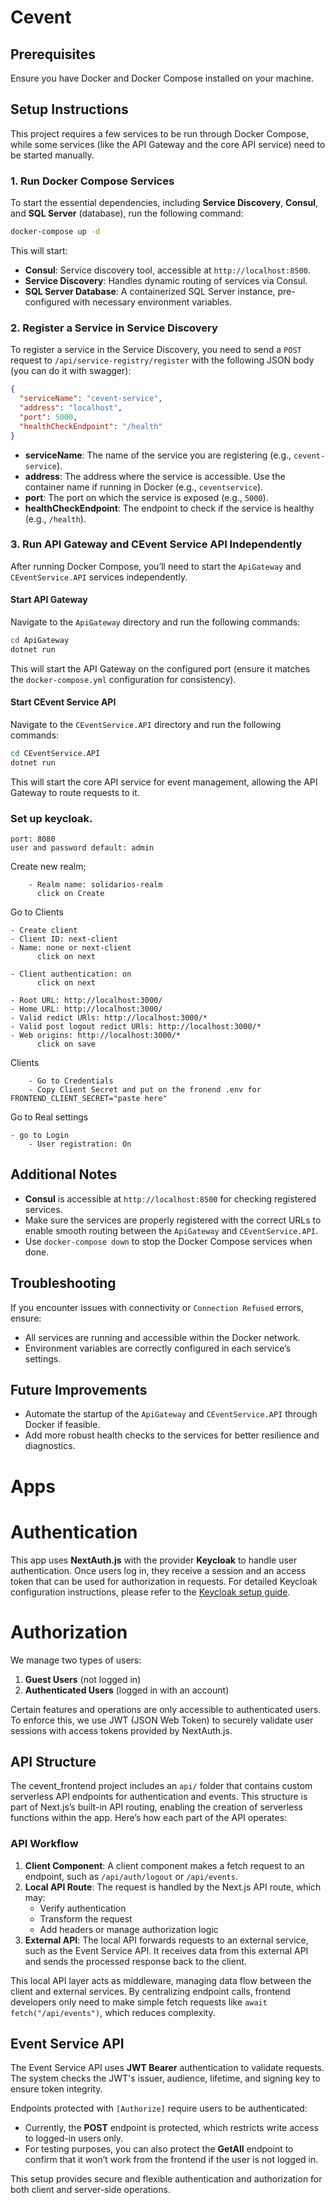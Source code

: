 ﻿# Cevent

## Prerequisites

Ensure you have Docker and Docker Compose installed on your machine.

## Setup Instructions

This project requires a few services to be run through Docker Compose, while some services (like the API Gateway and the core API service) need to be started manually.

### 1. Run Docker Compose Services

To start the essential dependencies, including **Service Discovery**, **Consul**, and **SQL Server** (database), run the following command:

```bash
docker-compose up -d
```

This will start:

- **Consul**: Service discovery tool, accessible at `http://localhost:8500`.
- **Service Discovery**: Handles dynamic routing of services via Consul.
- **SQL Server Database**: A containerized SQL Server instance, pre-configured with necessary environment variables.

### 2. Register a Service in Service Discovery

To register a service in the Service Discovery, you need to send a `POST` request to `/api/service-registry/register` with the following JSON body (you can do it with swagger):

```json
{
  "serviceName": "cevent-service",
  "address": "localhost",
  "port": 5000,
  "healthCheckEndpoint": "/health"
}
```

- **serviceName**: The name of the service you are registering (e.g., `cevent-service`).
- **address**: The address where the service is accessible. Use the container name if running in Docker (e.g., `ceventservice`).
- **port**: The port on which the service is exposed (e.g., `5000`).
- **healthCheckEndpoint**: The endpoint to check if the service is healthy (e.g., `/health`).

### 3. Run API Gateway and CEvent Service API Independently

After running Docker Compose, you’ll need to start the `ApiGateway` and `CEventService.API` services independently.

#### Start API Gateway

Navigate to the `ApiGateway` directory and run the following commands:

```bash
cd ApiGateway
dotnet run
```

This will start the API Gateway on the configured port (ensure it matches the `docker-compose.yml` configuration for consistency).

#### Start CEvent Service API

Navigate to the `CEventService.API` directory and run the following commands:

```bash
cd CEventService.API
dotnet run
```

This will start the core API service for event management, allowing the API Gateway to route requests to it.

### Set up keycloak.

```
port: 8080
user and password default: admin
```

Create new realm;

```
	- Realm name: solidarios-realm
      click on Create
```

Go to Clients

```
- Create client
- Client ID: next-client
- Name: none or next-client
	  click on next

- Client authentication: on
	  click on next

- Root URL: http://localhost:3000/
- Home URL: http://localhost:3000/
- Valid redict URls: http://localhost:3000/*
- Valid post logout redict URls: http://localhost:3000/*
- Web origins: http://localhost:3000/*
	  click on save
```

Clients

```
	- Go to Credentials
	- Copy Client Secret and put on the fronend .env for FRONTEND_CLIENT_SECRET="paste here"
```

Go to Real settings

    - go to Login
    	- User registration: On

## Additional Notes

- **Consul** is accessible at `http://localhost:8500` for checking registered services.
- Make sure the services are properly registered with the correct URLs to enable smooth routing between the `ApiGateway` and `CEventService.API`.
- Use `docker-compose down` to stop the Docker Compose services when done.

## Troubleshooting

If you encounter issues with connectivity or `Connection Refused` errors, ensure:

- All services are running and accessible within the Docker network.
- Environment variables are correctly configured in each service’s settings.

## Future Improvements

- Automate the startup of the `ApiGateway` and `CEventService.API` through Docker if feasible.
- Add more robust health checks to the services for better resilience and diagnostics.

# Apps

# Authentication

This app uses **NextAuth.js** with the provider **Keycloak** to handle user authentication. Once users log in, they receive a session and an access token that can be used for authorization in requests. For detailed Keycloak configuration instructions, please refer to the [Keycloak setup guide](cevent_frontend/README.md).

# Authorization

We manage two types of users:

1. **Guest Users** (not logged in)
2. **Authenticated Users** (logged in with an account)

Certain features and operations are only accessible to authenticated users. To enforce this, we use JWT (JSON Web Token) to securely validate user sessions with access tokens provided by NextAuth.js.

## API Structure

The cevent_frontend project includes an `api/` folder that contains custom serverless API endpoints for authentication and events. This structure is part of Next.js’s built-in API routing, enabling the creation of serverless functions within the app. Here’s how each part of the API operates:

### API Workflow

1. **Client Component**: A client component makes a fetch request to an endpoint, such as `/api/auth/logout` or `/api/events`.
2. **Local API Route**: The request is handled by the Next.js API route, which may:
   - Verify authentication
   - Transform the request
   - Add headers or manage authorization logic
3. **External API**: The local API forwards requests to an external service, such as the Event Service API. It receives data from this external API and sends the processed response back to the client.

This local API layer acts as middleware, managing data flow between the client and external services. By centralizing endpoint calls, frontend developers only need to make simple fetch requests like `await fetch("/api/events")`, which reduces complexity.

## Event Service API

The Event Service API uses **JWT Bearer** authentication to validate requests. The system checks the JWT's issuer, audience, lifetime, and signing key to ensure token integrity.

Endpoints protected with `[Authorize]` require users to be authenticated:

- Currently, the **POST** endpoint is protected, which restricts write access to logged-in users only.
- For testing purposes, you can also protect the **GetAll** endpoint to confirm that it won’t work from the frontend if the user is not logged in.

This setup provides secure and flexible authentication and authorization for both client and server-side operations.
